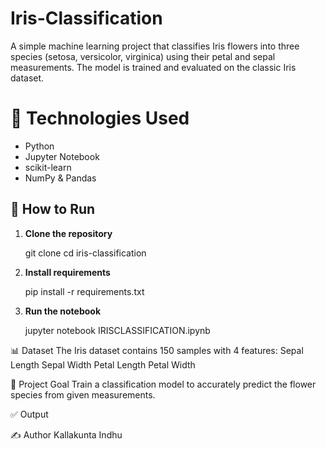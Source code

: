 # Iris-Classification
A simple machine learning project that classifies Iris flowers into three species (setosa, versicolor, virginica) using their petal and sepal measurements. The model is trained and evaluated on the classic Iris dataset.

# 🔧 Technologies Used
- Python
- Jupyter Notebook
- scikit-learn
- NumPy & Pandas

## 🚀 How to Run

1. **Clone the repository**
   
   git clone <repo-link>
   cd iris-classification

2.  **Install requirements**

     pip install -r requirements.txt

3.  **Run the notebook**

     jupyter notebook IRISCLASSIFICATION.ipynb
    
📊 Dataset
The Iris dataset contains 150 samples with 4 features:
  Sepal Length
  Sepal Width
  Petal Length
  Petal Width

🎯 Project Goal
Train a classification model to accurately predict the flower species from given measurements.

✅ Output


✍️ Author
Kallakunta Indhu


